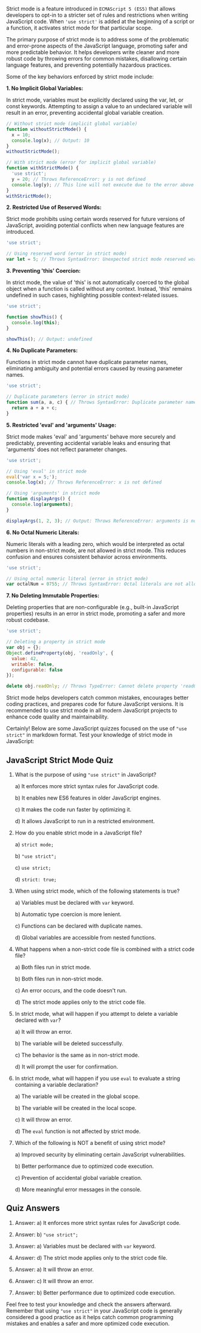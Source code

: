 Strict mode is a feature introduced in `ECMAScript 5 (ES5)` that allows developers to opt-in to a stricter set of rules and restrictions when writing JavaScript code. 
When `'use strict'` is added at the beginning of a script or a function, it activates strict mode for that particular scope.

The primary purpose of strict mode is to address some of the problematic and error-prone aspects of the JavaScript language, promoting safer and more predictable behavior. It helps developers write cleaner and more robust code by throwing errors for common mistakes, disallowing certain language features, and preventing potentially hazardous practices.

Some of the key behaviors enforced by strict mode include:

**1. No Implicit Global Variables:**

In strict mode, variables must be explicitly declared using the var, let, or const keywords. Attempting to assign a value to an undeclared variable will result in an error, preventing accidental global variable creation.

```js
// Without strict mode (implicit global variable)
function withoutStrictMode() {
  x = 10;
  console.log(x); // Output: 10
}
withoutStrictMode();

// With strict mode (error for implicit global variable)
function withStrictMode() {
  'use strict';
  y = 20; // Throws ReferenceError: y is not defined
  console.log(y); // This line will not execute due to the error above
}
withStrictMode();
```

**2. Restricted Use of Reserved Words:**

Strict mode prohibits using certain words reserved for future versions of JavaScript, avoiding potential conflicts when new language features are introduced.

```js
'use strict';

// Using reserved word (error in strict mode)
var let = 5; // Throws SyntaxError: Unexpected strict mode reserved word
```

**3. Preventing 'this' Coercion:** 

In strict mode, the value of 'this' is not automatically coerced to the global object when a function is called without any context. Instead, 'this' remains undefined in such cases, highlighting possible context-related issues.

```js
'use strict';

function showThis() {
  console.log(this);
}

showThis(); // Output: undefined
```

**4. No Duplicate Parameters:** 

Functions in strict mode cannot have duplicate parameter names, eliminating ambiguity and potential errors caused by reusing parameter names.

```js
'use strict';

// Duplicate parameters (error in strict mode)
function sum(a, a, c) { // Throws SyntaxError: Duplicate parameter name not allowed in this context
  return a + a + c;
}
```

**5. Restricted 'eval' and 'arguments' Usage:** 

Strict mode makes 'eval' and 'arguments' behave more securely and predictably, preventing accidental variable leaks and ensuring that 'arguments' does not reflect parameter changes.

```js
'use strict';

// Using 'eval' in strict mode
eval('var x = 5;');
console.log(x); // Throws ReferenceError: x is not defined

// Using 'arguments' in strict mode
function displayArgs() {
  console.log(arguments);
}

displayArgs(1, 2, 3); // Output: Throws ReferenceError: arguments is not defined
```

**6. No Octal Numeric Literals:** 

Numeric literals with a leading zero, which would be interpreted as octal numbers in non-strict mode, are not allowed in strict mode. This reduces confusion and ensures consistent behavior across environments.

```js
'use strict';

// Using octal numeric literal (error in strict mode)
var octalNum = 0755; // Throws SyntaxError: Octal literals are not allowed in strict mode
```

**7. No Deleting Immutable Properties:** 

Deleting properties that are non-configurable (e.g., built-in JavaScript properties) results in an error in strict mode, promoting a safer and more robust codebase.

```js
'use strict';

// Deleting a property in strict mode
var obj = {};
Object.defineProperty(obj, 'readOnly', {
  value: 42,
  writable: false,
  configurable: false
});

delete obj.readOnly; // Throws TypeError: Cannot delete property 'readOnly' of #<Object>
```

Strict mode helps developers catch common mistakes, encourages better coding practices, and prepares code for future JavaScript versions. It is recommended to use strict mode in all modern JavaScript projects to enhance code quality and maintainability.


Certainly! Below are some JavaScript quizzes focused on the use of `"use strict"` in markdown format. Test your knowledge of strict mode in JavaScript:

JavaScript Strict Mode Quiz
---------------------------

1.  What is the purpose of using `"use strict"` in JavaScript?
    
    a) It enforces more strict syntax rules for JavaScript code.
    
    b) It enables new ES6 features in older JavaScript engines.
    
    c) It makes the code run faster by optimizing it.
    
    d) It allows JavaScript to run in a restricted environment.
    
2.  How do you enable strict mode in a JavaScript file?
    
    a) `strict mode;`
    
    b) `"use strict";`
    
    c) `use strict;`
    
    d) `strict: true;`
    
3.  When using strict mode, which of the following statements is true?
    
    a) Variables must be declared with `var` keyword.
    
    b) Automatic type coercion is more lenient.
    
    c) Functions can be declared with duplicate names.
    
    d) Global variables are accessible from nested functions.
    
4.  What happens when a non-strict code file is combined with a strict code file?
    
    a) Both files run in strict mode.
    
    b) Both files run in non-strict mode.
    
    c) An error occurs, and the code doesn't run.
    
    d) The strict mode applies only to the strict code file.
    
5.  In strict mode, what will happen if you attempt to delete a variable declared with `var`?
    
    a) It will throw an error.
    
    b) The variable will be deleted successfully.
    
    c) The behavior is the same as in non-strict mode.
    
    d) It will prompt the user for confirmation.
    
6.  In strict mode, what will happen if you use `eval` to evaluate a string containing a variable declaration?
    
    a) The variable will be created in the global scope.
    
    b) The variable will be created in the local scope.
    
    c) It will throw an error.
    
    d) The `eval` function is not affected by strict mode.
    
7.  Which of the following is NOT a benefit of using strict mode?
    
    a) Improved security by eliminating certain JavaScript vulnerabilities.
    
    b) Better performance due to optimized code execution.
    
    c) Prevention of accidental global variable creation.
    
    d) More meaningful error messages in the console.
    

Quiz Answers
------------

1.  Answer: a) It enforces more strict syntax rules for JavaScript code.
    
2.  Answer: b) `"use strict";`
    
3.  Answer: a) Variables must be declared with `var` keyword.
    
4.  Answer: d) The strict mode applies only to the strict code file.
    
5.  Answer: a) It will throw an error.
    
6.  Answer: c) It will throw an error.
    
7.  Answer: b) Better performance due to optimized code execution.
    

Feel free to test your knowledge and check the answers afterward. Remember that using `"use strict"` in your JavaScript code is generally considered a good practice as it helps catch common programming mistakes and enables a safer and more optimized code execution.
